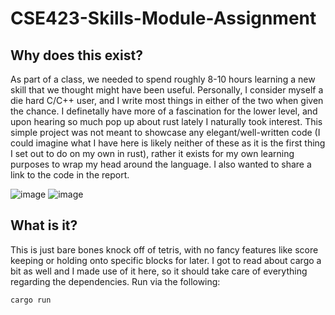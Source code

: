 # CSE423-Skills-Module-Assignment

## Why does this exist?

As part of a class, we needed to spend roughly 8-10 hours learning a new skill that we thought might have been useful. Personally, I consider myself a die
hard C/C++ user, and I write most things in either of the two when given the chance. I definetally have more of a fascination for the lower level, and upon
hearing so much pop up about rust lately I naturally took interest. This simple project was not meant to showcase any elegant/well-written code (I could
imagine what I have here is likely neither of these as it is the first thing I set out to do on my own in rust), rather it exists for my own learning purposes
to wrap my head around the language. I also wanted to share a link to the code in the report.

![image](https://user-images.githubusercontent.com/96510931/197359767-5dd3eadb-a0e7-4ab5-ac95-d4ddfe2617e3.png) ![image](https://user-images.githubusercontent.com/96510931/197359883-d31cf87d-7858-4fb1-b379-2842406c9e92.png)

## What is it?

This is just bare bones knock off of tetris, with no fancy features like score keeping or holding onto specific blocks for later.  I got to read about cargo
a bit as well and I made use of it here, so it should take care of everything regarding the dependencies. Run via the following:

```
cargo run 
```

